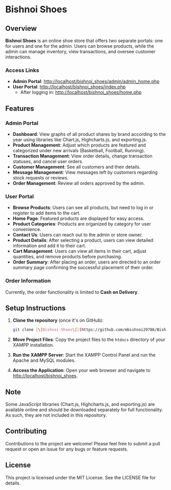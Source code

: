 # Bishnoi Shoes

## Overview

**Bishnoi Shoes** is an online shoe store that offers two separate portals: one for users and one for the admin. Users can browse products, while the admin can manage inventory, view transactions, and oversee customer interactions.

### Access Links

- **Admin Portal**: [http://localhost/bishnoi_shoes/admin/admin_home.php](http://localhost/bishnoi_shoes/admin/admin_home.php)
- **User Portal**: [http://localhost/bishnoi_shoes/index.php](http://localhost/bishnoi_shoes/index.php)
  - After logging in: [http://localhost/bishnoi_shoes/home.php](http://localhost/bishnoi_shoes/home.php)

## Features

### Admin Portal

- **Dashboard**: View graphs of all product shares by brand according to the year using libraries like Chart.js, Highcharts.js, and exporting.js.
- **Product Management**: Adjust which products are featured and categorized under new arrivals (Basketball, Football, Running).
- **Transaction Management**: View order details, change transaction statuses, and cancel user orders.
- **Customer Management**: See all customers and their details.
- **Message Management**: View messages left by customers regarding stock requests or reviews.
- **Order Management**: Review all orders approved by the admin.

### User Portal

- **Browse Products**: Users can see all products, but need to log in or register to add items to the cart.
- **Home Page**: Featured products are displayed for easy access.
- **Product Categories**: Products are organized by category for user convenience.
- **Contact Us**: Users can reach out to the admin or store owner.
- **Product Details**: After selecting a product, users can view detailed information and add it to their cart.
- **Cart Management**: Users can view all items in their cart, adjust quantities, and remove products before purchasing.
- **Order Summary**: After placing an order, users are directed to an order summary page confirming the successful placement of their order.

### Order Information

Currently, the order functionality is limited to **Cash on Delivery**.

## Setup Instructions

1. **Clone the repository** (once it's on GitHub):
   ```bash
   git clone [\[Bishnoi-Shoes\]](https://github.com/mbishnoi29786/Bishnoi-Shoes.git)
   ```

2. **Move Project Files**: Copy the project files to the `htdocs` directory of your XAMPP installation.

3. **Run the XAMPP Server**: Start the XAMPP Control Panel and run the Apache and MySQL modules.

4. **Access the Application**: Open your web browser and navigate to [http://localhost/bishnoi_shoes](http://localhost/bishnoi_shoes).

## Note

Some JavaScript libraries (Chart.js, Highcharts.js, and exporting.js) are available online and should be downloaded separately for full functionality. As such, they are not included in this repository.

## Contributing

Contributions to the project are welcome! Please feel free to submit a pull request or open an issue for any bugs or feature requests.

## License

This project is licensed under the MIT License. See the LICENSE file for details.
